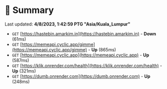 # 📖 Summary
Last updated: **4/8/2023, 1:42:59 PTG "Asia/Kuala_Lumpur"**

- `GET` [https://hastebin.amarkim.in](https://hastebin.amarkim.in) - **Down** (61ms)
- `GET` [https://memeapi.cyclic.app/gimme](https://memeapi.cyclic.app/gimme) - **Up** (865ms)
- `GET` [https://memeapi.cyclic.app](https://memeapi.cyclic.app) - **Up** (587ms)
- `GET` [https://klik.onrender.com/health](https://klik.onrender.com/health) - **Up** (321ms)
- `GET` [https://dumb.onrender.com](https://dumb.onrender.com) - **Up** (248ms)
